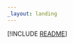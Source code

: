 ```yaml
---
_layout: landing
---
```


<style>
    #toplogo{display:none;}
</style>
[!INCLUDE [README](../README.md)]
